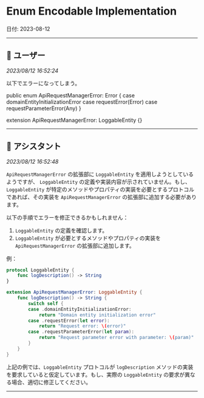 # Enum Encodable Implementation

日付: 2023-08-12

---

## 👤 ユーザー
*2023/08/12 16:52:24*

以下でエラーになってしまう。

public enum ApiRequestManagerError: Error {
    case domainEntityInitializationError
    case requestError(Error)
    case requestParameterError(Any)
}

extension ApiRequestManagerError: LoggableEntity {}

---

## 🤖 アシスタント
*2023/08/12 16:52:48*

`ApiRequestManagerError` の拡張部に `LoggableEntity` を適用しようとしているようですが、 `LoggableEntity` の定義や実装内容が示されていません。もし、 `LoggableEntity` が特定のメソッドやプロパティの実装を必要とするプロトコルであれば、その実装を `ApiRequestManagerError` の拡張部に追加する必要があります。

以下の手順でエラーを修正できるかもしれません：

1. `LoggableEntity` の定義を確認します。
2. `LoggableEntity` が必要とするメソッドやプロパティの実装を `ApiRequestManagerError` の拡張部に追加します。

例：

```swift
protocol LoggableEntity {
    func logDescription() -> String
}

extension ApiRequestManagerError: LoggableEntity {
    func logDescription() -> String {
        switch self {
        case .domainEntityInitializationError:
            return "Domain entity initialization error"
        case .requestError(let error):
            return "Request error: \(error)"
        case .requestParameterError(let param):
            return "Request parameter error with parameter: \(param)"
        }
    }
}
```

上記の例では、`LoggableEntity` プロトコルが `logDescription` メソッドの実装を要求していると仮定しています。もし、実際の `LoggableEntity` の要求が異なる場合、適切に修正してください。

---

